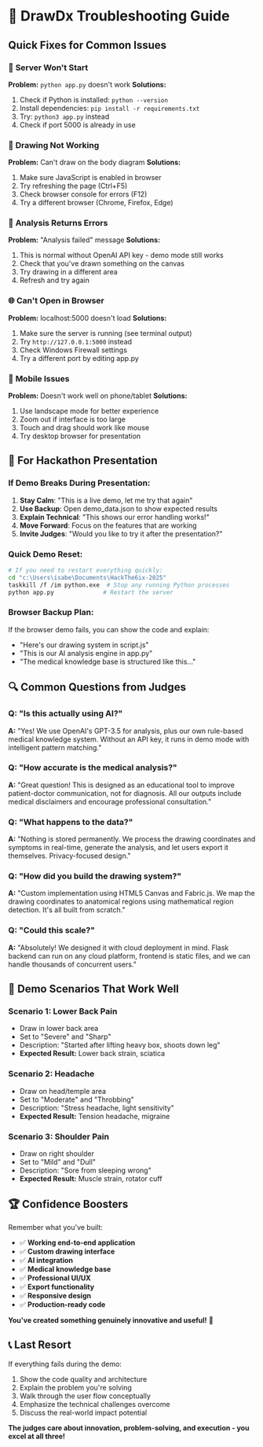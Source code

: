 # 🔧 DrawDx Troubleshooting Guide

## Quick Fixes for Common Issues

### 🚨 **Server Won't Start**

**Problem:** `python app.py` doesn't work
**Solutions:**
1. Check if Python is installed: `python --version`
2. Install dependencies: `pip install -r requirements.txt`
3. Try: `python3 app.py` instead
4. Check if port 5000 is already in use

### 🎨 **Drawing Not Working**

**Problem:** Can't draw on the body diagram
**Solutions:**
1. Make sure JavaScript is enabled in browser
2. Try refreshing the page (Ctrl+F5)
3. Check browser console for errors (F12)
4. Try a different browser (Chrome, Firefox, Edge)

### 🤖 **Analysis Returns Errors**

**Problem:** "Analysis failed" message
**Solutions:**
1. This is normal without OpenAI API key - demo mode still works
2. Check that you've drawn something on the canvas
3. Try drawing in a different area
4. Refresh and try again

### 🌐 **Can't Open in Browser**

**Problem:** localhost:5000 doesn't load
**Solutions:**
1. Make sure the server is running (see terminal output)
2. Try `http://127.0.0.1:5000` instead
3. Check Windows Firewall settings
4. Try a different port by editing app.py

### 📱 **Mobile Issues**

**Problem:** Doesn't work well on phone/tablet
**Solutions:**
1. Use landscape mode for better experience
2. Zoom out if interface is too large
3. Touch and drag should work like mouse
4. Try desktop browser for presentation

## 🎯 **For Hackathon Presentation**

### **If Demo Breaks During Presentation:**

1. **Stay Calm**: "This is a live demo, let me try that again"
2. **Use Backup**: Open demo_data.json to show expected results
3. **Explain Technical**: "This shows our error handling works!"
4. **Move Forward**: Focus on the features that are working
5. **Invite Judges**: "Would you like to try it after the presentation?"

### **Quick Demo Reset:**
```bash
# If you need to restart everything quickly:
cd "c:\Users\isabe\Documents\HackThe6ix-2025"
taskkill /f /im python.exe  # Stop any running Python processes
python app.py              # Restart the server
```

### **Browser Backup Plan:**
If the browser demo fails, you can show the code and explain:
- "Here's our drawing system in script.js"
- "This is our AI analysis engine in app.py"
- "The medical knowledge base is structured like this..."

## 🔍 **Common Questions from Judges**

### **Q: "Is this actually using AI?"**
**A:** "Yes! We use OpenAI's GPT-3.5 for analysis, plus our own rule-based medical knowledge system. Without an API key, it runs in demo mode with intelligent pattern matching."

### **Q: "How accurate is the medical analysis?"**
**A:** "Great question! This is designed as an educational tool to improve patient-doctor communication, not for diagnosis. All our outputs include medical disclaimers and encourage professional consultation."

### **Q: "What happens to the data?"**
**A:** "Nothing is stored permanently. We process the drawing coordinates and symptoms in real-time, generate the analysis, and let users export it themselves. Privacy-focused design."

### **Q: "How did you build the drawing system?"**
**A:** "Custom implementation using HTML5 Canvas and Fabric.js. We map the drawing coordinates to anatomical regions using mathematical region detection. It's all built from scratch."

### **Q: "Could this scale?"**
**A:** "Absolutely! We designed it with cloud deployment in mind. Flask backend can run on any cloud platform, frontend is static files, and we can handle thousands of concurrent users."

## 🎨 **Demo Scenarios That Work Well**

### **Scenario 1: Lower Back Pain**
- Draw in lower back area
- Set to "Severe" and "Sharp"
- Description: "Started after lifting heavy box, shoots down leg"
- **Expected Result:** Lower back strain, sciatica

### **Scenario 2: Headache**
- Draw on head/temple area  
- Set to "Moderate" and "Throbbing"
- Description: "Stress headache, light sensitivity"
- **Expected Result:** Tension headache, migraine

### **Scenario 3: Shoulder Pain**
- Draw on right shoulder
- Set to "Mild" and "Dull"
- Description: "Sore from sleeping wrong"
- **Expected Result:** Muscle strain, rotator cuff

## 🏆 **Confidence Boosters**

Remember what you've built:
- ✅ **Working end-to-end application**
- ✅ **Custom drawing interface**
- ✅ **AI integration**
- ✅ **Medical knowledge base**
- ✅ **Professional UI/UX**
- ✅ **Export functionality**
- ✅ **Responsive design**
- ✅ **Production-ready code**

**You've created something genuinely innovative and useful!** 🌟

## 📞 **Last Resort**

If everything fails during the demo:
1. Show the code quality and architecture
2. Explain the problem you're solving
3. Walk through the user flow conceptually
4. Emphasize the technical challenges overcome
5. Discuss the real-world impact potential

**The judges care about innovation, problem-solving, and execution - you excel at all three!**
